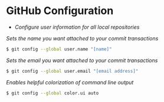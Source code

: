 # GitHub Configuration

- *Configure user information for all local repositories*

*Sets the name you want attached to your commit transactions*
```sh
$ git config --global user.name "[name]"
```
*Sets the email you want attached to your commit transactions*
```sh
$ git config --global user.email "[email address]"
```
*Enables helpful colorization of command line output*
```sh
$ git config --global color.ui auto
```

